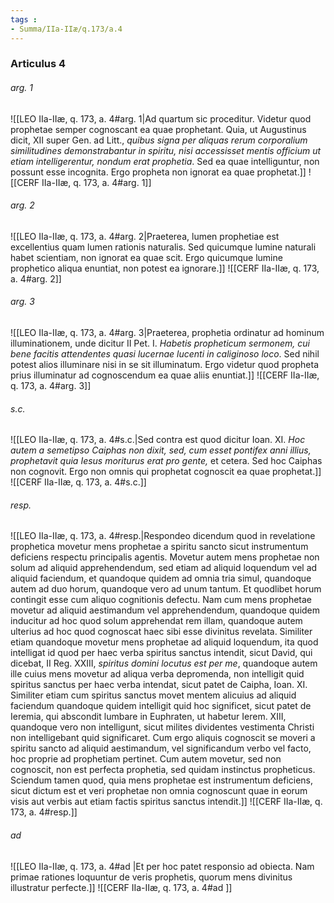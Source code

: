 ```yaml
---
tags : 
- Summa/IIa-IIæ/q.173/a.4
---
```


### Articulus 4

###### arg. 1
![[LEO IIa-IIæ, q. 173, a. 4#arg. 1|Ad quartum sic proceditur. Videtur quod prophetae semper cognoscant ea quae prophetant. Quia, ut Augustinus dicit, XII super Gen. ad Litt., *quibus signa per aliquas rerum corporalium similitudines demonstrabantur in spiritu, nisi accessisset mentis officium ut etiam intelligerentur, nondum erat prophetia*. Sed ea quae intelliguntur, non possunt esse incognita. Ergo propheta non ignorat ea quae prophetat.]]
![[CERF IIa-IIæ, q. 173, a. 4#arg. 1]]

###### arg. 2
![[LEO IIa-IIæ, q. 173, a. 4#arg. 2|Praeterea, lumen prophetiae est excellentius quam lumen rationis naturalis. Sed quicumque lumine naturali habet scientiam, non ignorat ea quae scit. Ergo quicumque lumine prophetico aliqua enuntiat, non potest ea ignorare.]]
![[CERF IIa-IIæ, q. 173, a. 4#arg. 2]]

###### arg. 3
![[LEO IIa-IIæ, q. 173, a. 4#arg. 3|Praeterea, prophetia ordinatur ad hominum illuminationem, unde dicitur II Pet. I. *Habetis propheticum sermonem, cui bene facitis attendentes quasi lucernae lucenti in caliginoso loco*. Sed nihil potest alios illuminare nisi in se sit illuminatum. Ergo videtur quod propheta prius illuminatur ad cognoscendum ea quae aliis enuntiat.]]
![[CERF IIa-IIæ, q. 173, a. 4#arg. 3]]

###### s.c.
![[LEO IIa-IIæ, q. 173, a. 4#s.c.|Sed contra est quod dicitur Ioan. XI. *Hoc autem a semetipso Caiphas non dixit, sed, cum esset pontifex anni illius, prophetavit quia Iesus moriturus erat pro gente,* et cetera. Sed hoc Caiphas non cognovit. Ergo non omnis qui prophetat cognoscit ea quae prophetat.]]
![[CERF IIa-IIæ, q. 173, a. 4#s.c.]]

###### resp.
![[LEO IIa-IIæ, q. 173, a. 4#resp.|Respondeo dicendum quod in revelatione prophetica movetur mens prophetae a spiritu sancto sicut instrumentum deficiens respectu principalis agentis. Movetur autem mens prophetae non solum ad aliquid apprehendendum, sed etiam ad aliquid loquendum vel ad aliquid faciendum, et quandoque quidem ad omnia tria simul, quandoque autem ad duo horum, quandoque vero ad unum tantum. Et quodlibet horum contingit esse cum aliquo cognitionis defectu. Nam cum mens prophetae movetur ad aliquid aestimandum vel apprehendendum, quandoque quidem inducitur ad hoc quod solum apprehendat rem illam, quandoque autem ulterius ad hoc quod cognoscat haec sibi esse divinitus revelata. Similiter etiam quandoque movetur mens prophetae ad aliquid loquendum, ita quod intelligat id quod per haec verba spiritus sanctus intendit, sicut David, qui dicebat, II Reg. XXIII, *spiritus domini locutus est per me*, quandoque autem ille cuius mens movetur ad aliqua verba depromenda, non intelligit quid spiritus sanctus per haec verba intendat, sicut patet de Caipha, Ioan. XI. Similiter etiam cum spiritus sanctus movet mentem alicuius ad aliquid faciendum quandoque quidem intelligit quid hoc significet, sicut patet de Ieremia, qui abscondit lumbare in Euphraten, ut habetur Ierem. XIII, quandoque vero non intelligunt, sicut milites dividentes vestimenta Christi non intelligebant quid significaret. Cum ergo aliquis cognoscit se moveri a spiritu sancto ad aliquid aestimandum, vel significandum verbo vel facto, hoc proprie ad prophetiam pertinet. Cum autem movetur, sed non cognoscit, non est perfecta prophetia, sed quidam instinctus propheticus. Sciendum tamen quod, quia mens prophetae est instrumentum deficiens, sicut dictum est et veri prophetae non omnia cognoscunt quae in eorum visis aut verbis aut etiam factis spiritus sanctus intendit.]]
![[CERF IIa-IIæ, q. 173, a. 4#resp.]]

###### ad 
![[LEO IIa-IIæ, q. 173, a. 4#ad |Et per hoc patet responsio ad obiecta. Nam primae rationes loquuntur de veris prophetis, quorum mens divinitus illustratur perfecte.]]
![[CERF IIa-IIæ, q. 173, a. 4#ad ]]

